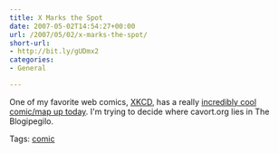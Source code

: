 ```yaml
---
title: X Marks the Spot
date: 2007-05-02T14:54:27+00:00
url: /2007/05/02/x-marks-the-spot/
short-url:
- http://bit.ly/gUDmx2
categories:
- General

---
```

<div class='microid-mailto+http:sha1:175bfb681a0c5a6468e78469d3663914d37d3722'>

One of my favorite web comics, <a href="http://xkcd.com">XKCD</a>, has a really <a href="http://xkcd.com/c256.html">incredibly cool comic/map up today</a>. I'm trying to decide where cavort.org lies in The Blogipegilo.

</div>

<div class="st-post-tags">
Tags: <a href="http://www.cavort.org/tag/comic/" title="comic" rel="tag">comic</a><br />
</div>
